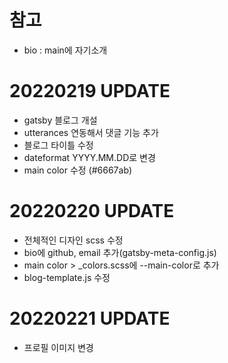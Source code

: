# 참고

- bio : main에 자기소개

# 20220219 UPDATE

- gatsby 블로그 개설
- utterances 연동해서 댓글 기능 추가
- 블로그 타이틀 수정
- dateformat YYYY.MM.DD로 변경
- main color 수정 (#6667ab)

# 20220220 UPDATE

- 전체적인 디자인 scss 수정
- bio에 github, email 추가(gatsby-meta-config.js)
- main color > \_colors.scss에 --main-color로 추가
- blog-template.js 수정

# 20220221 UPDATE
- 프로필 이미지 변경